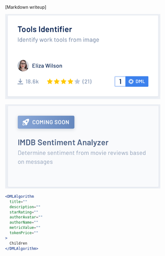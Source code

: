 [Markdown writeup]

<img src="public/images/components/DMLAlgorithm/1.png" alt="DMLAlgorithm 1" style="max-width: 100%;" /><br />

<img src="public/images/components/DMLAlgorithm/2.png" alt="DMLAlgorithm 2" style="max-width: 100%;" /><br />

```jsx
<DMLAlgorithm
  title=""
  description=""
  starRating=""
  authorAvatar=""
  authorName=""
  metricValue=""
  tokenPrice=""
>
  Children
</DMLAlgorithm>
```
